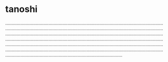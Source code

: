 # tanoshi

....................................................................................................................................................................................................................................................................................................................................................................................................................................................................................................................................................................................................................................................................................................................................................................................................................................................................